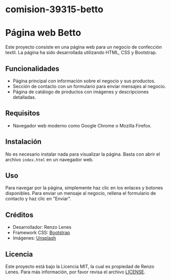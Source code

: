 # comision-39315-betto
# Página web Betto

Este proyecto consiste en una página web para un negocio de confección textil. La página ha sido desarrollada utilizando HTML, CSS y Bootstrap.

## Funcionalidades

- Página principal con información sobre el negocio y sus productos.
- Sección de contacto con un formulario para enviar mensajes al negocio.
- Página de catálogo de productos con imágenes y descripciones detalladas.

## Requisitos

- Navegador web moderno como Google Chrome o Mozilla Firefox.

## Instalación

No es necesario instalar nada para visualizar la página. Basta con abrir el archivo `index.html` en un navegador web.

## Uso

Para navegar por la página, simplemente haz clic en los enlaces y botones disponibles. Para enviar un mensaje al negocio, rellena el formulario de contacto y haz clic en "Enviar".

## Créditos

- Desarrollador: Renzo Lenes
- Framework CSS: [Bootstrap](https://getbootstrap.com/)
- Imágenes: [Unsplash](https://unsplash.com/)

## Licencia

Este proyecto está bajo la Licencia MIT, la cual es propiedad de Renzo Lenes. Para más información, por favor revisa el archivo [LICENSE](LICENSE).

